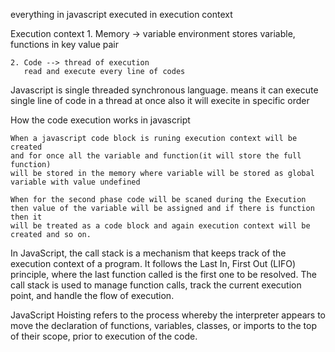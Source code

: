 everything in javascript executed in execution context


Execution context
    1. Memory -> variable environment 
       stores variable, functions in key value pair  
    
    2. Code --> thread of execution
       read and execute every line of codes 

Javascript is single threaded synchronous language.
    means it can execute single line of code in a thread 
    at once also it will execite in specific order 


How the code execution works in javascript

    When a javascript code block is runing execution context will be created
    and for once all the variable and function(it will store the full function)
    will be stored in the memory where variable will be stored as global variable with value undefined

    When for the second phase code will be scaned during the Execution
    then value of the variable will be assigned and if there is function then it 
    will be treated as a code block and again execution context will be created and so on.

    
In JavaScript, the call stack is a mechanism that keeps track of the execution context of a program. It follows the Last In, First Out (LIFO) principle, where the last function called is the first one to be resolved. The call stack is used to manage function calls, track the current execution point, and handle the flow of execution.

JavaScript Hoisting refers to the process whereby the interpreter appears to move the declaration of functions, variables, classes, or imports to the top of their scope, prior to execution of the code.

